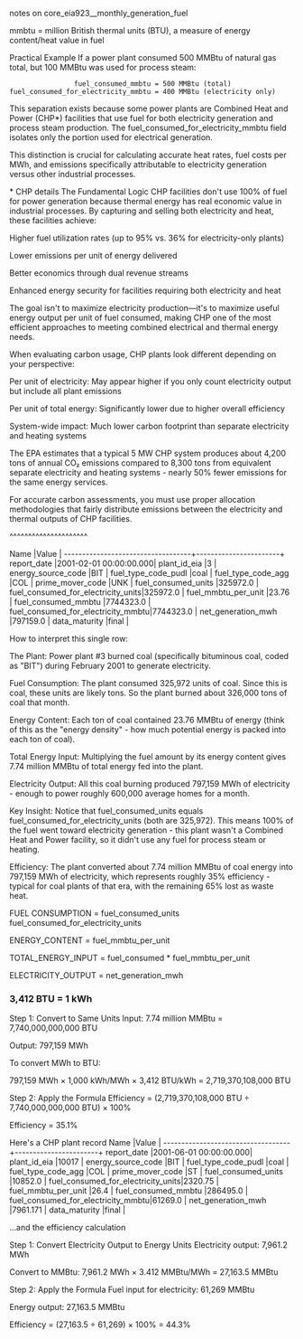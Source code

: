 notes on core_eia923\_\_monthly_generation_fuel

mmbtu = million British thermal units (BTU), a measure of energy content/heat value in fuel

Practical Example
If a power plant consumed 500 MMBtu of natural gas total, but 100 MMBtu was used for process steam:

```
                fuel_consumed_mmbtu = 500 MMBtu (total)
fuel_consumed_for_electricity_mmbtu = 400 MMBtu (electricity only)
```

This separation exists because some power plants are Combined Heat and Power (CHP\*) facilities that use fuel for both electricity generation and process steam production. The fuel_consumed_for_electricity_mmbtu field isolates only the portion used for electrical generation.

This distinction is crucial for calculating accurate heat rates, fuel costs per MWh, and emissions specifically attributable to electricity generation versus other industrial processes.

\* CHP details
The Fundamental Logic
CHP facilities don't use 100% of fuel for power generation because thermal energy has real economic value in industrial processes. By capturing and selling both electricity and heat, these facilities achieve:

Higher fuel utilization rates (up to 95% vs. 36% for electricity-only plants)

Lower emissions per unit of energy delivered

Better economics through dual revenue streams

Enhanced energy security for facilities requiring both electricity and heat

The goal isn't to maximize electricity production—it's to maximize useful energy output per unit of fuel consumed, making CHP one of the most efficient approaches to meeting combined electrical and thermal energy needs.

When evaluating carbon usage, CHP plants look different depending on your perspective:

Per unit of electricity: May appear higher if you only count electricity output but include all plant emissions

Per unit of total energy: Significantly lower due to higher overall efficiency

System-wide impact: Much lower carbon footprint than separate electricity and heating systems

The EPA estimates that a typical 5 MW CHP system produces about 4,200 tons of annual CO₂ emissions compared to 8,300 tons from equivalent separate electricity and heating systems - nearly 50% fewer emissions for the same energy services.

For accurate carbon assessments, you must use proper allocation methodologies that fairly distribute emissions between the electricity and thermal outputs of CHP facilities.

^^^^^^^^^^^^^^^^^^^^^

Name |Value |
-----------------------------------+-----------------------+
report_date |2001-02-01 00:00:00.000|
plant_id_eia |3 |
energy_source_code |BIT |
fuel_type_code_pudl |coal |
fuel_type_code_agg |COL |
prime_mover_code |UNK |
fuel_consumed_units |325972.0 |
fuel_consumed_for_electricity_units|325972.0 |
fuel_mmbtu_per_unit |23.76 |
fuel_consumed_mmbtu |7744323.0 |
fuel_consumed_for_electricity_mmbtu|7744323.0 |
net_generation_mwh |797159.0 |
data_maturity |final |

How to interpret this single row:

The Plant: Power plant #3 burned coal (specifically bituminous coal, coded as "BIT") during February 2001 to generate electricity.

Fuel Consumption: The plant consumed 325,972 units of coal. Since this is coal, these units are likely tons. So the plant burned about 326,000 tons of coal that month.

Energy Content: Each ton of coal contained 23.76 MMBtu of energy (think of this as the "energy density" - how much potential energy is packed into each ton of coal).

Total Energy Input: Multiplying the fuel amount by its energy content gives 7.74 million MMBtu of total energy fed into the plant.

Electricity Output: All this coal burning produced 797,159 MWh of electricity - enough to power roughly 600,000 average homes for a month.

Key Insight: Notice that fuel_consumed_units equals fuel_consumed_for_electricity_units (both are 325,972). This means 100% of the fuel went toward electricity generation - this plant wasn't a Combined Heat and Power facility, so it didn't use any fuel for process steam or heating.

Efficiency: The plant converted about 7.74 million MMBtu of coal energy into 797,159 MWh of electricity, which represents roughly 35% efficiency - typical for coal plants of that era, with the remaining 65% lost as waste heat.

FUEL CONSUMPTION = fuel_consumed_units
fuel_consumed_for_electricity_units

ENERGY_CONTENT = fuel_mmbtu_per_unit

TOTAL_ENERGY_INPUT = fuel_consumed \* fuel_mmbtu_per_unit

ELECTRICITY_OUTPUT = net_generation_mwh

### 3,412 BTU = 1 kWh

Step 1: Convert to Same Units
Input: 7.74 million MMBtu = 7,740,000,000,000 BTU

Output: 797,159 MWh

To convert MWh to BTU:

797,159 MWh × 1,000 kWh/MWh × 3,412 BTU/kWh = 2,719,370,108,000 BTU

Step 2: Apply the Formula
Efficiency = (2,719,370,108,000 BTU ÷ 7,740,000,000,000 BTU) × 100%

Efficiency = 35.1%

Here's a CHP plant record
Name |Value |
-----------------------------------+-----------------------+
report_date |2001-06-01 00:00:00.000|
plant_id_eia |10017 |
energy_source_code |BIT |
fuel_type_code_pudl |coal |
fuel_type_code_agg |COL |
prime_mover_code |ST |
fuel_consumed_units |10852.0 |
fuel_consumed_for_electricity_units|2320.75 |
fuel_mmbtu_per_unit |26.4 |
fuel_consumed_mmbtu |286495.0 |
fuel_consumed_for_electricity_mmbtu|61269.0 |
net_generation_mwh |7961.171 |
data_maturity |final |

...and the efficiency calculation

Step 1: Convert Electricity Output to Energy Units
Electricity output: 7,961.2 MWh

Convert to MMBtu: 7,961.2 MWh × 3.412 MMBtu/MWh = 27,163.5 MMBtu

Step 2: Apply the Formula
Fuel input for electricity: 61,269 MMBtu

Energy output: 27,163.5 MMBtu

Efficiency = (27,163.5 ÷ 61,269) × 100% = 44.3%
